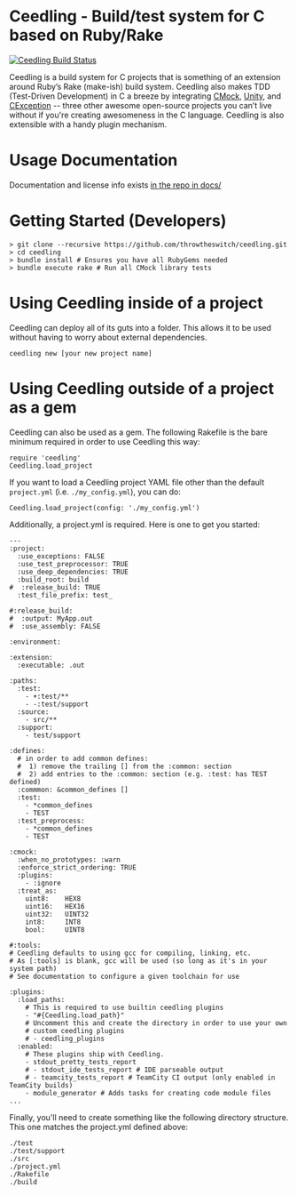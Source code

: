 Ceedling - Build/test system for C based on Ruby/Rake
=====================================================

[![Ceedling Build Status](https://api.travis-ci.org/throwtheswitch/ceedling.png?branch=master)](https://travis-ci.org/throwtheswitch/ceedling)

Ceedling is a build system for C projects that is something of an extension around Ruby’s Rake (make-ish) build system. Ceedling also makes TDD (Test-Driven Development) in C a breeze by integrating [CMock](https://github.com/throwtheswitch/cmock), [Unity](https://github.com/throwtheswitch/unity), and [CException](https://github.com/throwtheswitch/cexception) -- three other awesome open-source projects you can’t live without if you're creating awesomeness in the C language. Ceedling is also extensible with a handy plugin mechanism.

Usage Documentation
===================

Documentation and license info exists [in the repo in docs/](docs/CeedlingPacket.md)

Getting Started (Developers)
============================

    > git clone --recursive https://github.com/throwtheswitch/ceedling.git
    > cd ceedling
    > bundle install # Ensures you have all RubyGems needed
    > bundle execute rake # Run all CMock library tests

Using Ceedling inside of a project
==================================

Ceedling can deploy all of its guts into a folder. This allows it
to be used without having to worry about external dependencies.

    ceedling new [your new project name]

Using Ceedling outside of a project as a gem
============================================

Ceedling can also be used as a gem. The following Rakefile is the
bare minimum required in order to use Ceedling this way:

    require 'ceedling'
    Ceedling.load_project

If you want to load a Ceedling project YAML file other than the default `project.yml` (i.e. `./my_config.yml`), you can do:

    Ceedling.load_project(config: './my_config.yml')

Additionally, a project.yml is required. Here is one to get you
started:

    ---
    :project:
      :use_exceptions: FALSE
      :use_test_preprocessor: TRUE
      :use_deep_dependencies: TRUE
      :build_root: build
    #  :release_build: TRUE
      :test_file_prefix: test_

    #:release_build:
    #  :output: MyApp.out
    #  :use_assembly: FALSE

    :environment:

    :extension:
      :executable: .out

    :paths:
      :test:
        - +:test/**
        - -:test/support
      :source:
        - src/**
      :support:
        - test/support

    :defines:
      # in order to add common defines:
      #  1) remove the trailing [] from the :common: section
      #  2) add entries to the :common: section (e.g. :test: has TEST defined)
      :commmon: &common_defines []
      :test:
        - *common_defines
        - TEST
      :test_preprocess:
        - *common_defines
        - TEST

    :cmock:
      :when_no_prototypes: :warn
      :enforce_strict_ordering: TRUE
      :plugins:
        - :ignore
      :treat_as:
        uint8:    HEX8
        uint16:   HEX16
        uint32:   UINT32
        int8:     INT8
        bool:     UINT8

    #:tools:
    # Ceedling defaults to using gcc for compiling, linking, etc.
    # As [:tools] is blank, gcc will be used (so long as it's in your system path)
    # See documentation to configure a given toolchain for use

    :plugins:
      :load_paths:
        # This is required to use builtin ceedling plugins
        - "#{Ceedling.load_path}"
        # Uncomment this and create the directory in order to use your own
        # custom ceedling plugins
        # - ceedling_plugins
      :enabled:
        # These plugins ship with Ceedling.
        - stdout_pretty_tests_report
        # - stdout_ide_tests_report # IDE parseable output
        # - teamcity_tests_report # TeamCity CI output (only enabled in TeamCity builds)
        - module_generator # Adds tasks for creating code module files
    ...

Finally, you'll need to create something like the following directory structure. This one matches the project.yml
defined above:

    ./test
    ./test/support
    ./src
    ./project.yml
    ./Rakefile
    ./build

